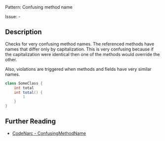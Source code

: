 Pattern: Confusing method name

Issue: -

## Description

Checks for very confusing method names. The referenced methods have names that differ only by capitalization. This is very confusing because if the capitalization were identical then one of the methods would override the other.

Also, violations are triggered when methods and fields have very similar names.

``` groovy
class SomeClass {
    int total
    int total() {
        1
    }
}
```

## Further Reading

* [CodeNarc - ConfusingMethodName](https://codenarc.github.io/CodeNarc/codenarc-rules-naming.html#confusingmethodname-rule)